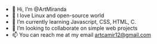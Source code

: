 - 👋 Hi, I’m @ArtMiranda
- 👀 I love Linux and open-source world
- 🌱 I’m currently learning Javascript, CSS, HTML, C.
- 💞️ I’m looking to collaborate on simple web projects
- 📫 You can reach me at my email artcamir12@gmail.com 

<!---
ArtMiranda/ArtMiranda is a ✨ special ✨ repository because its `README.md` (this file) appears on your GitHub profile.
You can click the Preview link to take a look at your changes.
--->

